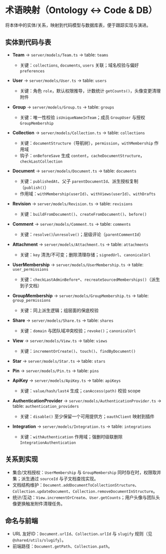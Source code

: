 # 术语映射（Ontology ↔ Code & DB）

将本体中的实体/关系，映射到代码模型与数据库表，便于跟踪实现与演进。

## 实体到代码与表

- **Team** → `server/models/Team.ts` → table: `teams`
  - 关键：`collections`, `documents`, `users` 关联；域名校验与偏好 `preferences`

- **User** → `server/models/User.ts` → table: `users`
  - 关键：角色 `role`，默认权限推导，计数统计 `getCounts()`，头像变更清理附件

- **Group** → `server/models/Group.ts` → table: `groups`
  - 关键：唯一性校验 `isUniqueNameInTeam`；成员 `GroupUser` 与授权 `GroupMembership`

- **Collection** → `server/models/Collection.ts` → table: `collections`
  - 关键：`documentStructure`（导航树），`permission`，`withMembership` 作用域
  - 钩子：`onBeforeSave` 生成 `content`，`cacheDocumentStructure`，`checkLastCollection`

- **Document** → `server/models/Document.ts` → table: `documents`
  - 关键：`publishedAt`、父子 `parentDocumentId`、派生授权复制（`publish()`）
  - 作用域：`withMembership(userId)`、`withViews(userId)`、`withDrafts`

- **Revision** → `server/models/Revision.ts` → table: `revisions`
  - 关键：`buildFromDocument()`、`createFromDocument()`、`before()`

- **Comment** → `server/models/Comment.ts` → table: `comments`
  - 关键：`resolve()`/`unresolve()`；层级评论（`parentCommentId`）

- **Attachment** → `server/models/Attachment.ts` → table: `attachments`
  - 关键：`key` 清洗/不可变；删除清理存储；`signedUrl`、`canonicalUrl`

- **UserMembership** → `server/models/UserMembership.ts` → table: `user_permissions`
  - 关键：`checkLastAdminBefore*`、`recreateSourcedMemberships()`（派生到子文档）

- **GroupMembership** → `server/models/GroupMembership.ts` → table: `group_permissions`
  - 关键：同上派生逻辑；组层面的保底校验

- **Share** → `server/models/Share.ts` → table: `shares`
  - 关键：`domain` 与团队域冲突校验；`revoke()`；`canonicalUrl`

- **View** → `server/models/View.ts` → table: `views`
  - 关键：`incrementOrCreate()`、`touch()`、`findByDocument()`

- **Star** → `server/models/Star.ts` → table: `stars`
- **Pin** → `server/models/Pin.ts` → table: `pins`

- **ApiKey** → `server/models/ApiKey.ts` → table: `apiKeys`
  - 关键：`value/hash/last4` 生成；`canAccess(path)` 校验 scope

- **AuthenticationProvider** → `server/models/AuthenticationProvider.ts` → table: `authentication_providers`
  - 关键：`disable()` 至少保留一个可用提供方；`oauthClient` 映射到插件

- **Integration** → `server/models/Integration.ts` → table: `integrations`
  - 关键：`withAuthentication` 作用域；强删时级联删除 `IntegrationAuthentication`

## 关系到实现

- 集合/文档授权：`UserMembership` 与 `GroupMembership` 同时存在时，权限取并集；派生通过 `sourceId` 与子文档查找实现。
- 文档结构维护：`Document.addDocumentToCollectionStructure`、`Collection.updateDocument`、`Collection.removeDocumentInStructure`。
- 统计/互动：`View.incrementOrCreate`、`User.getCounts`；用户头像与团队头像更换触发附件清理任务。

## 命名与前端

- URL 友好ID：`Document.urlId`、`Collection.urlId` 与 `slugify` 规则（见 `@shared/utils/slugify`）。
- 前端路径：`Document.getPath`、`Collection.path`。

